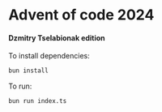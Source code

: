 # Advent of code 2024
#### Dzmitry Tselabionak edition

To install dependencies:

```bash
bun install
```

To run:

```bash
bun run index.ts
```
